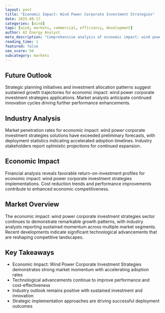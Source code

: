 ```yaml
---
layout: post
title: "Economic Impact: Wind Power Corporate Investment Strategies"
date: 2025-08-17
categories: [wind]
tags: [wind, markets, commercial, efficiency, development]
author: AI Energy Analyst
meta_description: "Comprehensive analysis of economic impact: wind power corporate investment strategies covering market trends, technology developments, and industry outlook. Discover key insights and future projections."
reading_time: 1
featured: false
seo_score: 94
subcategory: markets
---
```


## Future Outlook

Strategic planning initiatives and investment allocation patterns suggest sustained growth trajectories for economic impact: wind power corporate investment strategies applications. Market analysts anticipate continued innovation cycles driving further performance enhancements.

## Industry Analysis

Market penetration rates for economic impact: wind power corporate investment strategies solutions have exceeded preliminary forecasts, with deployment statistics indicating accelerated adoption timelines. Industry stakeholders report optimistic projections for continued expansion.

## Economic Impact

Financial analysis reveals favorable return-on-investment profiles for economic impact: wind power corporate investment strategies implementations. Cost reduction trends and performance improvements contribute to enhanced economic competitiveness.

## Market Overview

The economic impact: wind power corporate investment strategies sector continues to demonstrate remarkable growth patterns, with industry analysts reporting sustained momentum across multiple market segments. Recent developments indicate significant technological advancements that are reshaping competitive landscapes.

## Key Takeaways

- Economic Impact: Wind Power Corporate Investment Strategies demonstrates strong market momentum with accelerating adoption rates
- Technological advancements continue to improve performance and cost-effectiveness
- Industry outlook remains positive with sustained investment and innovation
- Strategic implementation approaches are driving successful deployment outcomes

